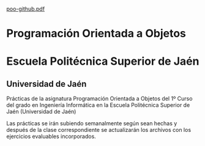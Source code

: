 [poo-github.pdf](https://github.com/manuuvllgs/POO_UJA/files/15052970/poo-github.pdf)
# Programación Orientada a Objetos
# Escuela Politécnica Superior de Jaén
## Universidad de Jaén

Prácticas de la asignatura Programación Orientada a Objetos del 1º Curso del grado en Ingeniería Informática en la Escuela Politécnica Superior de Jaén (Universidad de Jaén)

Las prácticas se irán subiendo semanalmente según sean hechas y después de la clase correspondiente se actualizarán los archivos con los ejercicios evaluables incorporados.
